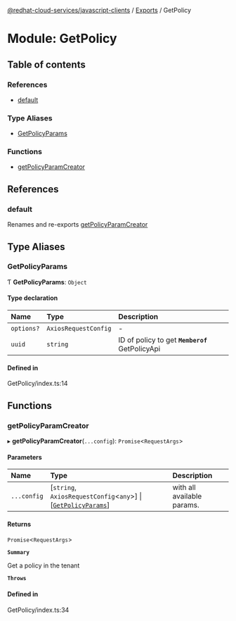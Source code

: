 [@redhat-cloud-services/javascript-clients](../README.md) / [Exports](../modules.md) / GetPolicy

# Module: GetPolicy

## Table of contents

### References

- [default](GetPolicy.md#default)

### Type Aliases

- [GetPolicyParams](GetPolicy.md#getpolicyparams)

### Functions

- [getPolicyParamCreator](GetPolicy.md#getpolicyparamcreator)

## References

### default

Renames and re-exports [getPolicyParamCreator](GetPolicy.md#getpolicyparamcreator)

## Type Aliases

### GetPolicyParams

Ƭ **GetPolicyParams**: `Object`

#### Type declaration

| Name | Type | Description |
| :------ | :------ | :------ |
| `options?` | `AxiosRequestConfig` | - |
| `uuid` | `string` | ID of policy to get **`Memberof`** GetPolicyApi |

#### Defined in

GetPolicy/index.ts:14

## Functions

### getPolicyParamCreator

▸ **getPolicyParamCreator**(`...config`): `Promise`\<`RequestArgs`\>

#### Parameters

| Name | Type | Description |
| :------ | :------ | :------ |
| `...config` | [`string`, `AxiosRequestConfig`\<`any`\>] \| [[`GetPolicyParams`](GetPolicy.md#getpolicyparams)] | with all available params. |

#### Returns

`Promise`\<`RequestArgs`\>

**`Summary`**

Get a policy in the tenant

**`Throws`**

#### Defined in

GetPolicy/index.ts:34
